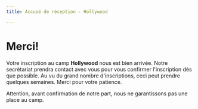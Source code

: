 ```yaml
---
title: Accusé de réception - Hollywood

---
```

# Merci!

Votre inscription au camp **Hollywood** nous est bien arrivée. Notre secrétariat prendra contact avec vous pour vous confirmer l'inscription dès que possible. Au vu du grand nombre d'inscriptions, ceci peut prendre quelques semaines. Merci pour votre patience.

Attention, avant confirmation de notre part, nous ne garantissons pas une place au camp.
